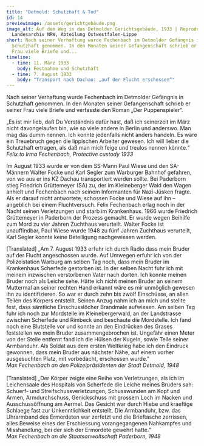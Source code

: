 ```yaml
---
title: "Detmold: Schutzhaft & Tod"
id: 14
previewimage: /assets/gerichtgebäude.png
image_alt: Auf dem Weg in das Detmolder Gerichtsgebäude, 1933 | Reproduktion |
  Landesarchiv NRW, Abteilung Ostwestfalen-Lippe
short: Nach seiner Verhaftung wurde Fechenbach im Detmolder Gefängnis in
  Schutzhaft genommen. In den Monaten seiner Gefangenschaft schrieb er seiner
  Frau viele Briefe und...
timeline:
  - time: 11. März 1933
    body: Festnahme und Schutzhaft
  - time: 7. August 1933
    body: "Transport nach Dachau: „auf der Flucht erschossen“"
---
```

Nach seiner Verhaftung wurde Fechenbach im Detmolder Gefängnis in Schutzhaft genommen. In den Monaten seiner Gefangenschaft schrieb er seiner Frau viele Briefe und verfasste den Roman „Der Puppenspieler“.

<InformationBox>
„Es ist mir lieb, daß Du Verständnis dafür hast, daß ich seinerzeit im März nicht davongelaufen bin, wie so viele andere in Berlin und anderswo. Man mag das dumm nennen. Ich konnte jedenfalls nicht anders handeln. Es wäre ein Treuebruch gegen die lippischen Arbeiter gewesen. Ich will lieber die Schutzhaft ertragen, als daß man mich feige und treulos nennen könnte.“
<br/>
<i>Felix to Irma Fechenbach, Protective custody 1933</i>
</InformationBox>

Im August 1933 wurde er von dem SS-Mann Paul Wiese und den SA-Männern Walter Focke und Karl Segler zum Warburger Bahnhof gefahren, von wo aus er ins KZ Dachau transportiert werden sollte. Bei Paderborn stieg Friedrich Grüttemeyer (SA) zu, der im Kleineberger Wald den Wagen anhielt und Fechenbach nach seinem Informanten für Nazi-Jüsken fragte. Als er darauf nicht antwortete, schossen Focke und Wiese auf ihn – angeblich bei einem Fluchtversuch. Felix Fechenbach erlag noch in der Nacht seinen Verletzungen und starb im Krankenhaus. 1966 wurde Friedrich Grüttemeyer in Paderborn der Prozess gemacht. Er wurde wegen Beihilfe zum Mord zu vier Jahren Zuchthaus verurteilt. Walter Focke ist unauffindbar, Paul Wiese wurde 1948 zu fünf Jahren Zuchthaus verurteilt, Karl Segler konnte keine Beteiligung nachgewiesen werden.

<InformationBox>
[Translated] „Am 7. August 1933 erfuhr ich durch Radio dass mein Bruder auf der Flucht angeschossen wurde.
Auf Umwegen erfuhr ich von der Polizeistation Warburg am selben Tag noch, dass mein Bruder im Krankenhaus Scherfede gestorben ist. In der selben Nacht fuhr ich mit meinem inzwischen verstorbenen Vater nach dorten. Ich konnte meinen Bruder noch als Leiche sehe. Hätte ich nicht meinen Bruder an seinem Muttermal an seiner rechten Hand erkannt wäre es mir unmöglich gewesen ihn zu identifizieren. So war er durch zehn bis zwölf Einschüsse, an allen Teilen des Körpers entstellt. Seinen Anzug nahm ich an mich und stellte fest, dass sämtliche Einschusslöcher Brandmale aufwiesen. Am selben Tag fuhr ich noch zur Mordstelle im Kleinebergerwald, an der Landstrasse zwischen Scherfede und Rimbeck und beschaute die Mordstelle. Ich fand noch eine Blutstelle vor und konnte an den Eindrücken des Grases feststellen wo mein Bruder zusammengebrochen ist. Ungefähr einen Meter von der Stelle entfernt fand ich die Hülsen der Kugeln, sowie Teile seiner Armbanduhr. Als Soldat aus dem ersten Weltkrieg habe ich den Eindruck gewonnen, dass mein Bruder aus nächster Nähe, auf einem vorher ausgesuchten Platz, mit vorbedacht, erschossen wurde."
<br/>
<i>Max Fechenbach an den Polizeipräsidenten der Stadt Detmold, 1948</i>
</InformationBox>
<br/>
<br/>
<InformationBox>
[Translated] „Der Körper zeigte eine Reihe von Verletzungen, als ich im Leichensaale des Hospitals von Scherfede die Leiche meines Bruders sah: Schuerf- und Streifschussverletzungen, Schusswunden am Kopf und Armen, Armdurchschuss, Genickschuss
mit grossem Loch im Nacken und Ausschussöffnung am Aermel. Das Gesicht war durch Hiebe und kraeftige Schlaege fast zur Unkenntlichkeit entstellt. Die Armbanduhr, bzw. das Uhrarmband des Ermordeten war zerfetzt und die Brieftasche zerrissen, alles Beweise eines der Erschiessung vorangegangenen Nahkampfes und Misshandlung, bei der sich der Ermordete gewehrt hatte.“
<br/>
<i>Max Fechenbach an die Staatsanwaltschaft Paderborn, 1948</i>
</InformationBox>
<br/>
<br/>